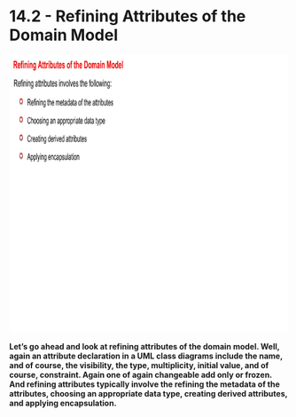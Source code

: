 # 14.2 - Refining Attributes of the Domain Model

<img src="/images/14_02_01.jpg" width="800" height="500">

**Let’s go ahead and look at refining attributes of the domain model. Well, again an attribute declaration in a UML class diagrams include the name, and of course, the visibility, the type, multiplicity, initial value, and of course, constraint. Again one of again changeable add only or frozen. And refining attributes typically involve the refining the metadata of the attributes, choosing an appropriate data type, creating derived attributes, and applying encapsulation.**